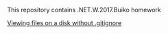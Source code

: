 This repository contains .NET.W.2017.Buiko homework 
<br />

<a href="https://drive.google.com/drive/u/0/folders/1RXzXh-L_YZj8MSzvW8Q1P1xU-RzTTe4o">
Viewing files on a disk without .gitignore
</a>